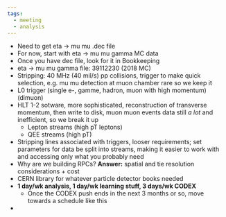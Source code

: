 ```yaml
---
tags:
  - meeting
  - analysis
---
```

- Need to get eta → mu mu .dec file
- For now, start with eta → mu mu gamma MC data
- Once you have dec file, look for it in Bookkeeping
- eta → mu mu gamma file: 39112230 (2018 MC)
- Stripping: 40 MHz (40 mil/s) pp collisions, trigger to make quick selection, e.g. mu mu detection at muon chamber rare so we keep it
- L0 trigger (single e-, gamme, hadron, muon with high momentum) (dimuon)
- HLT 1-2 sotware, more sophisticated, reconstruction of transverse momentum, then write to disk, muon muon events data still *a lot* and inefficient, so we break it up
	- Lepton streams (high pT leptons)
	- QEE streams (high pT)
- Stripping lines associated with triggers, looser requirements; set parameters for data be split into streams, making it easier to work with and accessing only what you probably need
- Why are we building RPCs? **Answer:** spatial and tie resolution considerations + cost
- CERN library for whatever particle detector books needed
- **1 day/wk analysis, 1 day/wk learning stuff, 3 days/wk CODEX**
	- Once the CODEX push ends in the next 3 months or so, move towards a schedule like this
- 